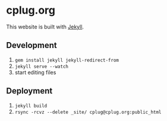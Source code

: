 cplug.org
=========

This website is built with [Jekyll](http://jekyllrb.com/).

Development
-----------

 1. `gem install jekyll jekyll-redirect-from`
 2. `jekyll serve --watch`
 3. start editing files

Deployment
----------

 1. `jekyll build`
 2. `rsync -rcvz --delete _site/ cplug@cplug.org:public_html`
